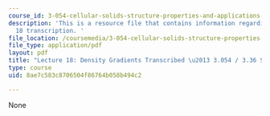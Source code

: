 ```yaml
---
course_id: 3-054-cellular-solids-structure-properties-and-applications-spring-2015
description: 'This is a resource file that contains information regarding lecture
  18 transcription. '
file_location: /coursemedia/3-054-cellular-solids-structure-properties-and-applications-spring-2015/8ae7c583c8706504f86764b058b494c2_MIT3_054S15_L18_dens_trans.pdf
file_type: application/pdf
layout: pdf
title: "Lecture 18: Density Gradients Transcribed \u2013 3.054 / 3.36 Spring 2015"
type: course
uid: 8ae7c583c8706504f86764b058b494c2

---
```

None